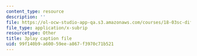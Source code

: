 ```yaml
---
content_type: resource
description: ''
file: https://ol-ocw-studio-app-qa.s3.amazonaws.com/courses/18-03sc-differential-equations-fall-2011/99f140b9a60059eea867f3970c71b521_vP-oRQqmeg4.vtt
file_type: application/x-subrip
resourcetype: Other
title: 3play caption file
uid: 99f140b9-a600-59ee-a867-f3970c71b521
---
```


